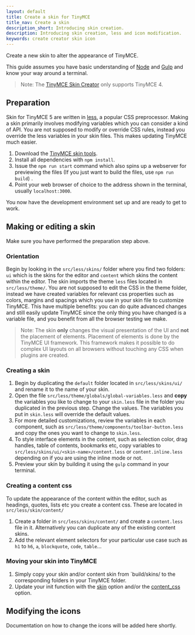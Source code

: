 ```yaml
---
layout: default
title: Create a skin for TinyMCE
title_nav: Create a skin
description_short: Introducing skin creation.
description: Introducing skin creation, less and icon modification.
keywords: create creator skin icon
---
```


Create a new skin to alter the appearance of TinyMCE.

This guide assumes you have basic understanding of [Node](http://nodejs.org) and [Gulp](http://gulpjs.com) and know your way around a terminal.

> Note: The  [TinyMCE Skin Creator](http://skin.tinymce.com/) only supports TinyMCE 4.

## Preparation

Skin for TinyMCE 5 are written in [less](http://lesscss.org), a popular CSS preprocessor. Making a skin primarily involves modifying variables which you can consider a kind of API. You are not supposed to modify or override CSS rules, instead you override the less variables in your skin files. This makes updating TinyMCE much easier.

1. Download the [TinyMCE skin tools](https://github.com/tinymce/oxide).
2. Install all dependencies with `npm install`.
3. Issue the `npm run start` command which also spins up a webserver for previewing the files (If you just want to build the files, use `npm run build`) .
4. Point your web browser of choice to the address shown in the terminal, usually `localhost:3000`.

You now have the development environment set up and are ready to get to work.

## Making or editing a skin

Make sure you have performed the preparation step above.

### Orientation

Begin by looking in the `src/less/skins/` folder where you find two folders: `ui` which is the skins for the editor and `content` which skins the content within the editor. The skin imports the theme `less` files located in `src/less/theme/`. You are not supposed to edit the CSS in the theme folder, instead we have created variables for relevant css properties such as colors, margins and spacings which you use in your skin file to customize TinyMCE. This have multiple benefits: you can do quite advanced changes and still easily update TinyMCE since the only thing you have changed is a variable file, and you benefit from all the browser testing we make.

> Note: The skin **only** changes the visual presentation of the UI and **not** the placement of elements. Placement of elements is done by the TinyMCE UI framework. This framework makes it possible to do complex UI layouts on all browsers without touching any CSS when plugins are created.

### Creating a skin

1. Begin by duplicating the `default` folder located in `src/less/skins/ui/` and rename it to the name of your skin.
2. Open the file `src/less/theme/globals/global-variables.less` and **copy** the variables you like to change to your `skin.less` file in the folder you duplicated in the previous step. Change the values. The variables you put in `skin.less` will override the default values.
3. For more detailed customizations, review the variables in each component, such as `src/less/theme/components/toolbar-button.less` and copy the ones you want to change to `skin.less`.
4. To style interface elements in the content, such as selection color, drag handles, table of contents, bookmarks etc, copy variables to `src/less/skins/ui/<skin-name>/content.less` or `content.inline.less` depending on if you are using the inline mode or not.
5. Preview your skin by building it using the `gulp` command in your terminal.

### Creating a content css

To update the appearance of the content within the editor, such as headings, quotes, lists etc you create a content css. These are located in `src/less/skin/content/`

1. Create a folder in `src/less/skins/content/` and create a `content.less` file in it. Alternatively you can duplicate any of the existing content skins.
2. Add the relevant element selectors for your particular use case such as `h1` to `h6`, `a`, `blockquote`, `code`, `table`... 

### Moving your skin into TinyMCE

1. Simply copy your skin and/or content skin from `build/skins/ to the corresponding folders in your TinyMCE folder.
2. Update your init function with the [skin](https://www.tiny.cloud/docs-beta/configure/editor-appearance/#skin) option and/or the [content_css](https://www.tiny.cloud/docs-beta/configure/content-appearance/#content_css) option.

## Modifying the icons

Documentation on how to change the icons will be added here shortly.
